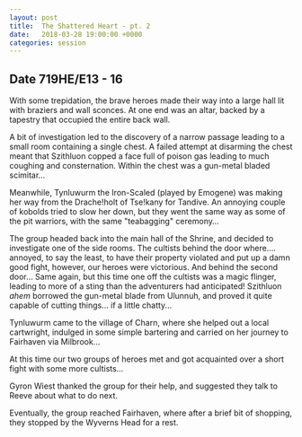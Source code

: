 ```yaml
---
layout: post
title:  The Shattered Heart - pt. 2
date:   2018-03-28 19:00:00 +0000
categories: session
---
```


## Date 719HE/E13 - 16

With some trepidation, the brave heroes made their way into a large hall lit with braziers and wall sconces. At one end was an altar, backed by a tapestry that occupied the entire back wall.

A bit of investigation led to the discovery of a narrow passage leading to a small room containing a single chest. A failed attempt at disarming the chest meant that Szithluon copped a face full of poison gas leading to much coughing and consternation. Within the chest was a gun-metal bladed scimitar…

Meanwhile, Tynluwurm the Iron-Scaled (played by Emogene) was making her way from the Drache!holt of Tse!kany for Tandive. An annoying couple of kobolds tried to slow her down, but they went the same way as some of the pit warriors, with the same "teabagging" ceremony…

The group headed back into the main hall of the Shrine, and decided to investigate one of the side rooms. The cultists behind the door where…. annoyed, to say the least, to have their property violated and put up a damn good fight, however, our heroes were victorious. And behind the second door… Same again, but this time one off the cultists was a magic flinger, leading to more of a sting than the adventurers had anticipated! Szithluon *ahem* borrowed the gun-metal blade from Ulunnuh, and proved it quite capable of cutting things… if a little chatty...

Tynluwurm came to the village of Charn, where she helped out a local cartwright, indulged in some simple bartering and carried on her journey to Fairhaven via Milbrook…

At this time our two groups of heroes met and got acquainted over a short fight with some more cultists…

Gyron Wiest thanked the group for their help, and suggested they talk to Reeve about what to do next.

Eventually, the group reached Fairhaven, where after a brief bit of shopping, they stopped by the Wyverns Head for a rest.
